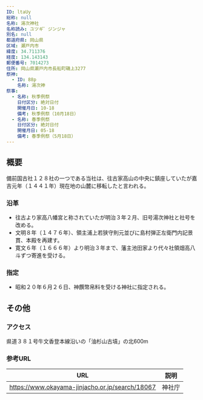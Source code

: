 ```yaml
---
ID: ltaUy
総称: null
名称: 湯次神社
名称読み: ユツギ゛ジンジャ
別名: null
都道府県: 岡山県
区域: 瀬戸内市
緯度: 34.711376
経度: 134.143143
郵便番号: 7014273
住所: 岡山県瀬戸内市長船町磯上3277
祭神:
  - ID: 88p
    名称: 湯次神
祭事:
  - 名称: 秋季例祭
    日付区分: 絶対日付
    開催月日: 10-18
    備考: 秋季例祭（10月18日）
  - 名称: 春季例祭
    日付区分: 絶対日付
    開催月日: 05-18
    備考: 春季例祭（5月18日）
---
```


## 概要

備前国古社１２８社の一つである当社は、往古家高山の中央に鎮座していたが嘉吉元年（１４４１年）現在地の山麓に移転したと言われる。

### 沿革

- 往古より家高八幡宮と称されていたが明治３年２月、旧号湯次神社と社号を改める。
- 文明８年（１４７６年）、領主浦上若狭守則元並びに島村弾正左衛門内記景貫、本殿を再建す。
- 寛文６年（１６６６年）より明治３年まで、藩主池田家より代々社領畑高八斗ずつ寄進を受ける。

### 指定

- 昭和２０年６月２６日、神饌幣帛料を受ける神社に指定される。

## その他

### アクセス

県道３８１号牛文香登本線沿いの「油杉山古墳」の北600m

### 参考URL

| URL                                             | 説明   |
| ----------------------------------------------- | ------ |
| https://www.okayama-jinjacho.or.jp/search/18067 | 神社庁 |
